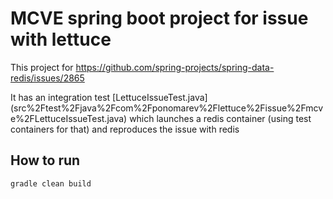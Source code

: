 # MCVE spring boot project for issue with lettuce
This project for https://github.com/spring-projects/spring-data-redis/issues/2865 

It has an integration test 
[LettuceIssueTest.java]
(src%2Ftest%2Fjava%2Fcom%2Fponomarev%2Flettuce%2Fissue%2Fmcve%2FLettuceIssueTest.java)
which launches a redis container (using test containers for that) and reproduces the issue with redis 

## How to run
```gradle clean build```
